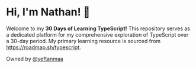 # Hi, I'm Nathan! 👋

Welcome to my **30 Days of Learning TypeScript!** This repository serves as a dedicated platform for my comprehensive exploration of TypeScript over a 30-day period. My primary learning resource is sourced from https://roadmap.sh/typescript.

Owned by [@yeftanmaa](https://www.github.com/yeftanmaa)